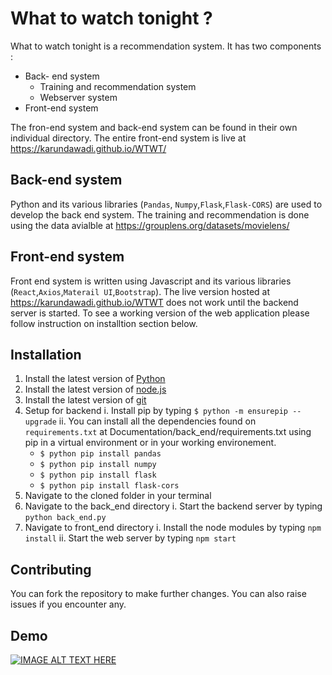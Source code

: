 # What to watch tonight ?

What to watch tonight is a recommendation system. It has two components : 
* Back- end system 
    * Training and recommendation system 
    * Webserver system 
* Front-end system 

The fron-end system and back-end system can be found in their own individual directory. The entire front-end system is live at https://karundawadi.github.io/WTWT/

## Back-end system 
Python and its various libraries (`Pandas`, `Numpy`,`Flask`,`Flask-CORS`) are used to develop the back end system. 
The training and recommendation is done using the data avialble at https://grouplens.org/datasets/movielens/

## Front-end system 
Front end system is written using Javascript and its various libraries (`React`,`Axios`,`Materail UI`,`Bootstrap`). The live version hosted at https://karundawadi.github.io/WTWT does not work until the backend server is started. To see a working version of the web application please follow instruction on installtion section below. 

## Installation 

1. Install the latest version of [Python](https://www.python.org/downloads/) 
2. Install the latest version of [node.js](https://nodejs.org/en/download/)
3. Install the latest version of [git](https://git-scm.com/downloads) 
4. Setup for backend 
    i. Install pip by typing  ```$ python -m ensurepip --upgrade```
    ii. You can install all the dependencies found on `requirements.txt` at Documentation/back_end/requirements.txt using pip in a virtual environment or in your working environement. 
    *  ```$ python pip install pandas  ```
    * ```$ python pip install numpy  ```
    * ```$ python pip install flask  ```
    * ```$ python pip install flask-cors  ```
5. Navigate to the cloned folder in your terminal 
6. Navigate to the back_end directory 
    i. Start the backend server by typing ```python back_end.py``` 
7. Navigate to front_end directory
    i. Install the node modules by typing ```npm install```
    ii. Start the web server by typing ```npm start```

## Contributing 

You can fork the repository to make further changes. You can also raise issues if you encounter any. 

## Demo 

[![IMAGE ALT TEXT HERE](https://img.youtube.com/vi/TMDu-C13GkE/0.jpg)](https://www.youtube.com/watch?v=TMDu-C13GkE)
